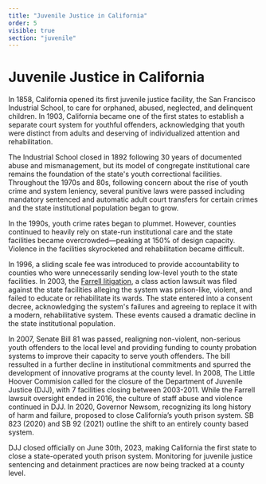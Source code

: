 ```yaml
---
title: "Juvenile Justice in California"
order: 5
visible: true
section: "juvenile"
---
```


# Juvenile Justice in California

In 1858, California opened its first juvenile justice facility, the San Francisco Industrial School, to care for orphaned, abused, neglected, and delinquent children. In 1903, California became one of the first states to establish a separate court system for youthful offenders, acknowledging that youth were distinct from adults and deserving of individualized attention and rehabilitation.

The Industrial School closed in 1892 following 30 years of documented abuse and mismanagement, but its model of congregate institutional care remains the foundation of the state's youth correctional facilities. Throughout the 1970s and 80s, following concern about the rise of youth crime and system leniency, several punitive laws were passed including mandatory sentenced and automatic adult court transfers for certain crimes and the state institutional population began to grow.




In the 1990s, youth crime rates began to plummet. However, counties continued to heavily rely on state-run institutional care and the state facilities became overcrowded—peaking at 150% of design capacity. Violence in the facilities skyrocketed and rehabilitation became difficult.

In 1996, a sliding scale fee was introduced to provide accountability to counties who were unnecessarily sending low-level youth to the state facilities. In 2003, the [Farrell litigation](https://www.cjcj.org/reports-publications/publications/update-to-cjcjs-farrell-litigation-timeline), a class action lawsuit was filed against the state facilities alleging the system was prison-like, violent, and failed to educate or rehabilitate its wards. The state entered into a consent decree, acknowledging the system's failures and agreeing to replace it with a modern, rehabilitative system. These events caused a dramatic decline in the state institutional population.

In 2007, Senate Bill 81 was passed, realigning non-violent, non-serious youth offenders to the local level and providing funding to county probation systems to improve their capacity to serve youth offenders. The bill ressulted in a further decline in institutional commitments and spurred the development of innovative programs at the county level. 
In 2008, The Little Hoover Commision called for the closure of the Department of Juvenile Justice (DJJ), with 7 facilities closing between 2003-2011. While the Farrell lawsuit oversight ended in 2016, the culture of staff abuse and violence continued in DJJ. In 2020, Governor Newsom, recognizing its long history of harm and failure, proposed to close California’s youth prison system. SB 823 (2020) and SB 92 (2021) outline the shift to an entirely county based system. 

DJJ closed officially on June 30th, 2023, making California the first state to close a state-operated youth prison system. Monitoring for juvenile justice sentencing and detainment practices are now being tracked at a county level. 
